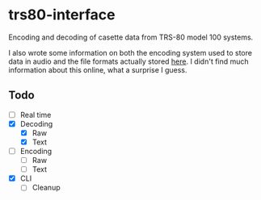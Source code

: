 # trs80-interface

Encoding and decoding of casette data from TRS-80 model 100 systems.

I also wrote some information on both the encoding system used to store data in audio and the file formats actually stored [here](formats/data_formats.md).
I didn't find much information about this online, what a surprise I guess.

## Todo

- [ ] Real time
- [x] Decoding
  - [x] Raw
  - [x] Text
- [ ] Encoding
  - [ ] Raw
  - [ ] Text
- [x] CLI
  - [ ] Cleanup
